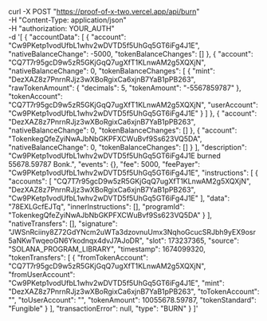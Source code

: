 curl -X POST "https://proof-of-x-two.vercel.app/api/burn" \
  -H "Content-Type: application/json" \
  -H "authorization: YOUR_AUTH" \
  -d '[
      {
    "accountData": [
        {
            "account": "Cw9PKetp1vodUfbL1whv2wDVTD5f5UhGq5GT6iFg4J1E",
            "nativeBalanceChange": -5000,
            "tokenBalanceChanges": []
        },
        {
            "account": "CQ7T7r95gcD9w5zR5GKjGqQ7ugXfT1KLnwAM2g5XQXjN",
            "nativeBalanceChange": 0,
            "tokenBalanceChanges": [
                {
                    "mint": "DezXAZ8z7PnrnRJjz3wXBoRgixCa6xjnB7YaB1pPB263",
                    "rawTokenAmount": {
                        "decimals": 5,
                        "tokenAmount": "-5567859787"
                    },
                    "tokenAccount": "CQ7T7r95gcD9w5zR5GKjGqQ7ugXfT1KLnwAM2g5XQXjN",
                    "userAccount": "Cw9PKetp1vodUfbL1whv2wDVTD5f5UhGq5GT6iFg4J1E"
                }
            ]
        },
        {
            "account": "DezXAZ8z7PnrnRJjz3wXBoRgixCa6xjnB7YaB1pPB263",
            "nativeBalanceChange": 0,
            "tokenBalanceChanges": []
        },
        {
            "account": "TokenkegQfeZyiNwAJbNbGKPFXCWuBvf9Ss623VQ5DA",
            "nativeBalanceChange": 0,
            "tokenBalanceChanges": []
        }
    ],
    "description": "Cw9PKetp1vodUfbL1whv2wDVTD5f5UhGq5GT6iFg4J1E burned 55678.59787 Bonk.",
    "events": {},
    "fee": 5000,
    "feePayer": "Cw9PKetp1vodUfbL1whv2wDVTD5f5UhGq5GT6iFg4J1E",
    "instructions": [
        {
            "accounts": [
                "CQ7T7r95gcD9w5zR5GKjGqQ7ugXfT1KLnwAM2g5XQXjN",
                "DezXAZ8z7PnrnRJjz3wXBoRgixCa6xjnB7YaB1pPB263",
                "Cw9PKetp1vodUfbL1whv2wDVTD5f5UhGq5GT6iFg4J1E"
            ],
            "data": "78EXLGcfEJTq",
            "innerInstructions": [],
            "programId": "TokenkegQfeZyiNwAJbNbGKPFXCWuBvf9Ss623VQ5DA"
        }
    ],
    "nativeTransfers": [],
    "signature": "JWSnRciiny8Z72GdYNcm2uWTa3dzovnuUmx3NqhoGcucSRJbh9yEX9osr5aNKwTwqeoGN6Ykodnqx4dvJ7AJoDR",
    "slot": 173237365,
    "source": "SOLANA_PROGRAM_LIBRARY",
    "timestamp": 1674099320,
    "tokenTransfers": [
        {
            "fromTokenAccount": "CQ7T7r95gcD9w5zR5GKjGqQ7ugXfT1KLnwAM2g5XQXjN",
            "fromUserAccount": "Cw9PKetp1vodUfbL1whv2wDVTD5f5UhGq5GT6iFg4J1E",
            "mint": "DezXAZ8z7PnrnRJjz3wXBoRgixCa6xjnB7YaB1pPB263",
            "toTokenAccount": "",
            "toUserAccount": "",
            "tokenAmount": 10055678.59787,
            "tokenStandard": "Fungible"
        }
    ],
    "transactionError": null,
    "type": "BURN"
}
  ]'